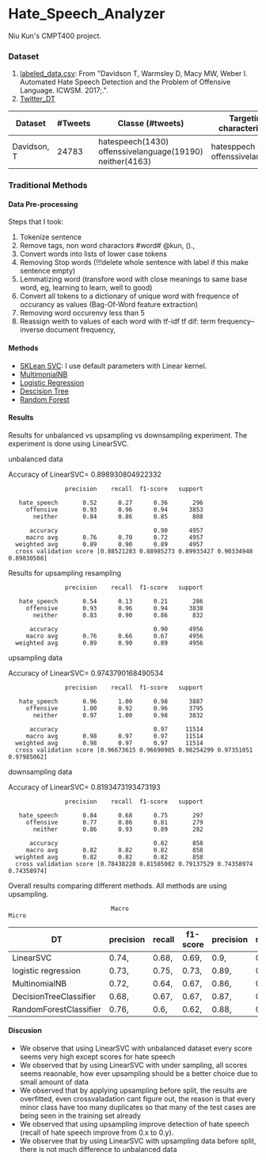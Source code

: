 # Hate_Speech_Analyzer

Niu Kun's CMPT400 project.

### Dataset
1. [labeled_data.csv](https://github.com/t-davidson/hate-speech-and-offensive-language): From "Davidson T, Warmsley D, Macy MW, Weber I. Automated Hate Speech Detection and the                                                        Problem of Offensive Language. ICWSM. 2017;.". 
2. [Twitter_DT](https://www.google.com)

|Dataset | #Tweets | Classe (#tweets)| Targeting characteristics|
|--------|---------|-----------------|--------------------------|
|Davidson, T| 24783|hatespeech(1430) offenssivelanguage(19190)  neither(4163) |hatesppech and offenssivelanguage|

### Traditional Methods

#### Data Pre-processing
Steps that I took:
1. Tokenize sentence  
2. Remove tags, non word charactors    #word#  @kun, ().,
3. Convert words into lists of lower case tokens
4. Removing Stop words  (!!!delete whole sentence with label if this make sentence empty)
5. Lemmatizing word (transfore word with close meanings to same base word, eg, learning to learn, well to good)
6. Convert all tokens to a dictionary of unique word with frequence of occurancy as values (Bag-Of-Word feature extraction)
6. Removing word occurenvy less than 5
7. Reassign weith to values of each word with tf-idf
    tf dif: term frequency–inverse document frequency,


#### Methods
- [SKLean SVC](https://scikit-learn.org/stable/modules/generated/sklearn.svm.SVC.html): I use default parameters with Linear kernel.
- [MultimonialNB](https://scikit-learn.org/stable/modules/generated/sklearn.naive_bayes.MultinomialNB.html#sklearn.naive_bayes.MultinomialNB)
- [Logistic Regression](https://scikit-learn.org/stable/modules/generated/sklearn.linear_model.LogisticRegression.html)
- [Descision Tree](https://scikit-learn.org/stable/modules/generated/sklearn.tree.DecisionTreeClassifier.html)
- [Random Forest](https://scikit-learn.org/stable/modules/generated/sklearn.ensemble.RandomForestClassifier.html)


#### Results
Results for unbalanced vs upsampling vs downsampling experiment. The experiment is done using LinearSVC.

unbalanced data

Accuracy of LinearSVC= 0.898930804922332

                    precision    recall  f1-score   support

       hate_speech       0.52      0.27      0.36       296
         offensive       0.93      0.96      0.94      3853
           neither       0.84      0.86      0.85       808

          accuracy                           0.90      4957
         macro avg       0.76      0.70      0.72      4957
      weighted avg       0.89      0.90      0.89      4957
      cross validation score [0.88521283 0.88985273 0.89933427 0.90334948 0.89830508]
      
  Results for upsampling resampling 
    
                    precision    recall  f1-score   support

       hate_speech       0.54      0.13      0.21       286
         offensive       0.93      0.96      0.94      3838
           neither       0.83      0.90      0.86       832

          accuracy                           0.90      4956
         macro avg       0.76      0.66      0.67      4956
      weighted avg       0.89      0.90      0.89      4956
      
upsampling data

Accuracy of LinearSVC= 0.9743790168490534

                    precision    recall  f1-score   support

       hate_speech       0.96      1.00      0.98      3887
         offensive       1.00      0.92      0.96      3795
           neither       0.97      1.00      0.98      3832

          accuracy                           0.97     11514
         macro avg       0.98      0.97      0.97     11514
      weighted avg       0.98      0.97      0.97     11514
      cross validation score [0.96673615 0.96690985 0.98254299 0.97351051 0.97985062]
      
downsampling data

Accuracy of LinearSVC= 0.8193473193473193

                    precision    recall  f1-score   support

       hate_speech       0.84      0.68      0.75       297
         offensive       0.77      0.86      0.81       279
           neither       0.86      0.93      0.89       282

          accuracy                           0.82       858
         macro avg       0.82      0.82      0.82       858
      weighted avg       0.82      0.82      0.82       858
      cross validation score [0.78438228 0.81585082 0.79137529 0.74358974 0.74358974]

Overall results comparing different methods. All methods are using upsampling.

                                 Macro                                 Micro

|DT   |  precision   | recall  |   f1-score  |  precision |  recall  |   f1-score |
|--------|---------|---------|-----------|-------------|--------|---------|
|LinearSVC |  0.74,     |   0.68,    |  0.69,     |  0.9,     |   0.9,   |     0.9 |
logistic regression  | 0.73, | 0.75,  |0.73, | 0.89, | 0.89,  |0.89 |
MultinomialNB | 0.72,| 0.64,| 0.67,| 0.86,| 0.86 | 0.86|
DecisionTreeClassifier |0.68,| 0.67, |0.67, |0.87, |0.87, |0.87|
RandomForestClassifier| 0.76,| 0.6,| 0.62,| 0.88,| 0.88,| 0.88


      
      

#### Discusion
- We observe that using LinearSVC with unbalanced dataset every score seems very high except scores for hate speech
- We observed that by using LinearSVC with under sampling, all scores seems reaonable, how ever upsampling should be a better choice due to small amount of data
- We observed that by applying upsampling before split, the results are overfitted, even crossvaladation cant figure out, the reason is that every minor class have too many duplicates so that many of the test cases are being seen in the training set already
- We observed that using upsampling improve detection of hate speech (recall of hate speech improve from 0.x to 0.y).
- We observee that by using LinearSVC with upsampling data before split, there is not much difference to unbalanced data

